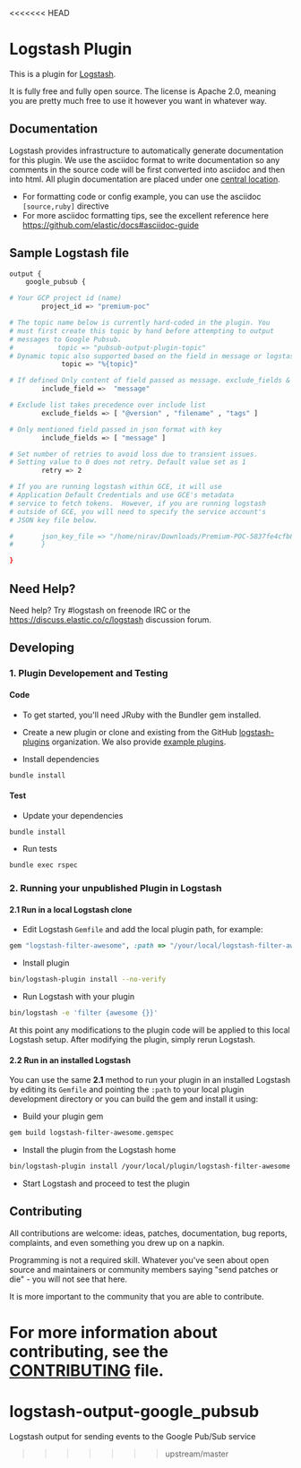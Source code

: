 <<<<<<< HEAD
# Logstash Plugin

This is a plugin for [Logstash](https://github.com/elastic/logstash).

It is fully free and fully open source. The license is Apache 2.0, meaning you are pretty much free to use it however you want in whatever way.

## Documentation

Logstash provides infrastructure to automatically generate documentation for this plugin. We use the asciidoc format to write documentation so any comments in the source code will be first converted into asciidoc and then into html. All plugin documentation are placed under one [central location](http://www.elastic.co/guide/en/logstash/current/).

- For formatting code or config example, you can use the asciidoc `[source,ruby]` directive
- For more asciidoc formatting tips, see the excellent reference here https://github.com/elastic/docs#asciidoc-guide

## Sample Logstash file
```sh
output {
	google_pubsub {

# Your GCP project id (name)
		project_id => "premium-poc"

# The topic name below is currently hard-coded in the plugin. You
# must first create this topic by hand before attempting to output
# messages to Google Pubsub.
#			topic => "pubsub-output-plugin-topic"
# Dynamic topic also supported based on the field in message or logstash tags
             topic => "%{topic}"

# If defined Only content of field passed as message. exclude_fields & include_fields ignored
		include_field =>  "message"  

# Exclude list takes precedence over include list
		exclude_fields => [ "@version" , "filename" , "tags" ]

# Only mentioned field passed in json format with key
		include_fields => [ "message" ]

# Set number of retries to avoid loss due to transient issues.
# Setting value to 0 does not retry. Default value set as 1
		retry => 2

# If you are running logstash within GCE, it will use
# Application Default Credentials and use GCE's metadata
# service to fetch tokens.  However, if you are running logstash
# outside of GCE, you will need to specify the service account's
# JSON key file below.

#		json_key_file => "/home/nirav/Downloads/Premium-POC-5837fe4cfb8f.json"
#		}

}
```
## Need Help?

Need help? Try #logstash on freenode IRC or the https://discuss.elastic.co/c/logstash discussion forum.

## Developing

### 1. Plugin Developement and Testing

#### Code
- To get started, you'll need JRuby with the Bundler gem installed.

- Create a new plugin or clone and existing from the GitHub [logstash-plugins](https://github.com/logstash-plugins) organization. We also provide [example plugins](https://github.com/logstash-plugins?query=example).

- Install dependencies
```sh
bundle install
```

#### Test

- Update your dependencies

```sh
bundle install
```

- Run tests

```sh
bundle exec rspec
```

### 2. Running your unpublished Plugin in Logstash

#### 2.1 Run in a local Logstash clone

- Edit Logstash `Gemfile` and add the local plugin path, for example:
```ruby
gem "logstash-filter-awesome", :path => "/your/local/logstash-filter-awesome"
```
- Install plugin
```sh
bin/logstash-plugin install --no-verify
```
- Run Logstash with your plugin
```sh
bin/logstash -e 'filter {awesome {}}'
```
At this point any modifications to the plugin code will be applied to this local Logstash setup. After modifying the plugin, simply rerun Logstash.

#### 2.2 Run in an installed Logstash

You can use the same **2.1** method to run your plugin in an installed Logstash by editing its `Gemfile` and pointing the `:path` to your local plugin development directory or you can build the gem and install it using:

- Build your plugin gem
```sh
gem build logstash-filter-awesome.gemspec
```
- Install the plugin from the Logstash home
```sh
bin/logstash-plugin install /your/local/plugin/logstash-filter-awesome.gem
```
- Start Logstash and proceed to test the plugin

## Contributing

All contributions are welcome: ideas, patches, documentation, bug reports, complaints, and even something you drew up on a napkin.

Programming is not a required skill. Whatever you've seen about open source and maintainers or community members  saying "send patches or die" - you will not see that here.

It is more important to the community that you are able to contribute.

For more information about contributing, see the [CONTRIBUTING](https://github.com/elastic/logstash/blob/master/CONTRIBUTING.md) file.
=======
# logstash-output-google_pubsub
Logstash output for sending events to the Google Pub/Sub service
>>>>>>> upstream/master
